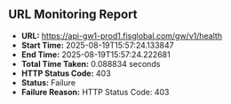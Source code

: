 ## URL Monitoring Report

- **URL:** https://api-gw1-prod1.fisglobal.com/gw/v1/health
- **Start Time:** 2025-08-19T15:57:24.133847
- **End Time:** 2025-08-19T15:57:24.222681
- **Total Time Taken:** 0.088834 seconds
- **HTTP Status Code:** 403
- **Status:** Failure
- **Failure Reason:** HTTP Status Code: 403

